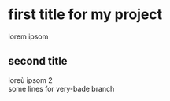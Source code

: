 # first title for my project 
lorem ipsom  
## second title
loreù ipsom 2  
some lines for very-bade  branch